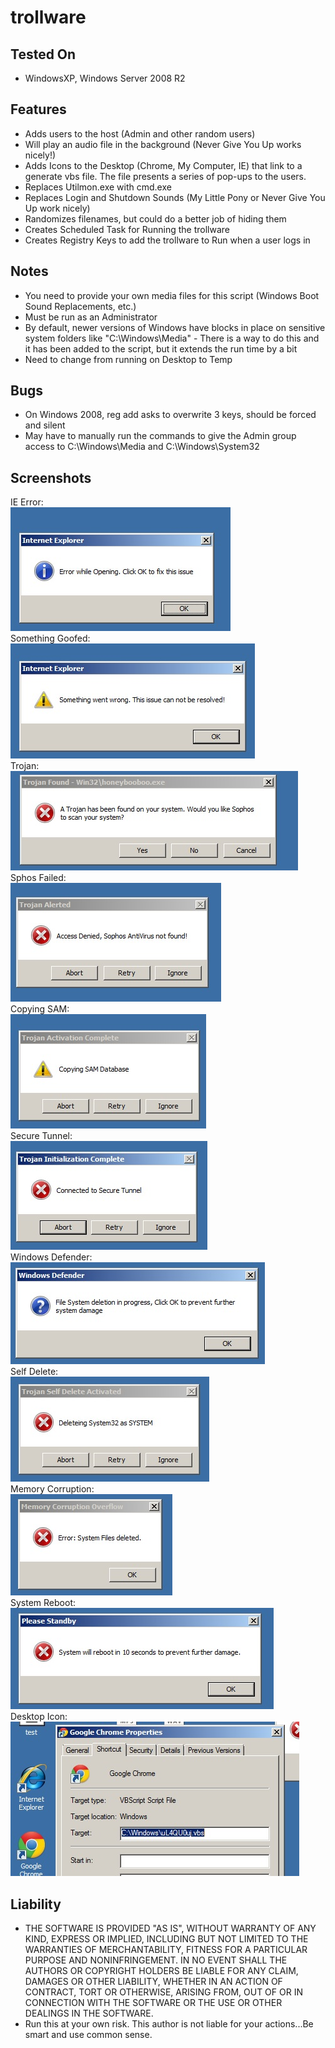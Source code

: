 # trollware

## Tested On
 - WindowsXP, Windows Server 2008 R2

## Features
   - Adds users to the host (Admin and other random users)
   - Will play an audio file in the background (Never Give You Up works nicely!)
   - Adds Icons to the Desktop (Chrome, My Computer, IE) that link to a generate vbs file. The file presents a series of pop-ups to the users.
   - Replaces Utilmon.exe with cmd.exe
   - Replaces Login and Shutdown Sounds (My Little Pony or Never Give You Up work nicely)
   - Randomizes filenames, but could do a better job of hiding them
   - Creates Scheduled Task for Running the trollware
   - Creates Registry Keys to add the trollware to Run when a user logs in 

## Notes
   - You need to provide your own media files for this script (Windows Boot Sound Replacements, etc.)
   - Must be run as an Administrator
   - By default, newer versions of Windows have blocks in place on sensitive system folders like "C:\Windows\Media" - There is a way to do this and it has been added to the script, but it extends the run time by a bit
   - Need to change from running on Desktop to Temp

## Bugs
   - On Windows 2008, reg add asks to overwrite 3 keys, should be forced and silent
   - May have to manually run the commands to give the Admin group access to C:\Windows\Media and C:\Windows\System32

## Screenshots

   IE Error: <br />
   ![IE Error](/screenshots/IE_Error.jpg?raw=true "IE Error") <br />
   Something Goofed: <br />
   ![Something Goofed](/screenshots/Something_Goofed.jpg?raw=true "Something Goofed") <br />
   Trojan: <br />
   ![Trojan](/screenshots/Trojan.jpg?raw=true "Trojan") <br />
   Sphos Failed: <br />
   ![Sophos Failed](/screenshots/Sophos_Failed.jpg?raw=true "Sophos Failed") <br />
   Copying SAM: <br />
   ![Copying SAM](/screenshots/Copying_SAM.jpg?raw=true "Copying SAM") <br />
   Secure Tunnel: <br />
   ![Secure Tunnel](/screenshots/Secure_Tunnel.jpg?raw=true "Secure Tunnel") <br />
   Windows Defender: <br />
   ![Windows Defender](/screenshots/Windows_Defender.jpg?raw=true "Windows Defender") <br />
   Self Delete: <br />
   ![Self Delete](/screenshots/Self_Delete.jpg?raw=true "Self_Delete") <br />
   Memory Corruption:<br />
   ![Memory Corruption](/screenshots/Memory_Corruption.jpg?raw=true "Memory Corruption") <br />
   System Reboot:<br />
   ![System Reboot](/screenshots/System_Reboot.jpg?raw=true "System Reboot") <br />
   Desktop Icon:<br />
   ![Desktop Icon](/screenshots/Desktop_Icon.jpg?raw=true "Desktop Icon")

## Liability
   - THE SOFTWARE IS PROVIDED "AS IS", WITHOUT WARRANTY OF ANY KIND, EXPRESS OR IMPLIED, INCLUDING BUT NOT LIMITED TO THE WARRANTIES OF MERCHANTABILITY, FITNESS FOR A PARTICULAR PURPOSE AND NONINFRINGEMENT. IN NO EVENT SHALL THE AUTHORS OR COPYRIGHT HOLDERS BE LIABLE FOR ANY CLAIM, DAMAGES OR OTHER LIABILITY, WHETHER IN AN ACTION OF CONTRACT, TORT OR OTHERWISE, ARISING FROM, OUT OF OR IN CONNECTION WITH THE SOFTWARE OR THE USE OR OTHER DEALINGS IN THE SOFTWARE.
   - Run this at your own risk. This author is not liable for your actions...Be smart and use common sense.
